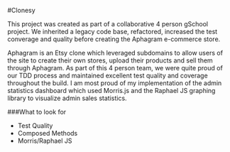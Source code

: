 #Clonesy

This project was created as part of a collaborative 4 person gSchool project. We inherited a legacy code base, refactored, increased the test converage and quality before creating the Aphagram e-commerce store.

Aphagram is an Etsy clone which leveraged subdomains to allow users of the site to create their own stores, upload their products and sell them through Aphagram. As part of this 4 person team, we were quite proud of our TDD process and maintained excellent test quality and coverage throughout the build. I am most proud of my implementation of the admin statistics dashboard which used Morris.js and the Raphael JS graphing library to visualize admin sales statistics.

###What to look for
* Test Quality
* Composed Methods
* Morris/Raphael JS

